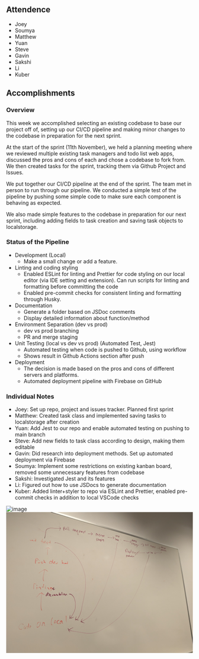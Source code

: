 ## Attendence

- Joey
- Soumya
- Matthew
- Yuan
- Steve
- Gavin
- Sakshi
- Li
- Kuber

## Accomplishments

### Overview

This week we accomplished selecting an existing codebase to base our project
off of, setting up our CI/CD pipeline and making minor changes to the codebase
in preparation for the next sprint.

At the start of the sprint (11th November), we held a planning meeting where
we reviewed multiple existing task managers and todo list web apps, discussed the
pros and cons of each and chose a codebase to fork from. We then created tasks for
the sprint, tracking them via Github Project and Issues.

We put together our CI/CD pipeline at the end of the sprint. The team met in person
to run through our pipeline. We conducted a simple test of the pipeline by pushing
some simple code to make sure each component is behaving as expected.

We also made simple features to the codebase in preparation for our next sprint,
including adding fields to task creation and saving task objects to localstorage.

### Status of the Pipeline 
- Development (Local)
    - Make a small change or add a feature. 
- Linting and coding styling
    - Enabled ESLint for linting and Prettier for code styling on our local editor (via IDE setting and extension). Can run scripts for linting and formatting before committing the code
    - Enabled pre-commit checks for consistent linting and formatting through Husky. 
- Documentation
    - Generate a folder based on JSDoc comments
    - Display detailed information about function/method
- Environment Separation (dev vs prod)
    - dev vs prod branching
    - PR and merge staging
- Unit Testing (local vs dev vs prod) (Automated Test, Jest)
    - Automated testing when code is pushed to Github, using workflow
    - Shows result in Github Actions section after push
- Deployment 
    - The decision is made based on the pros and cons of different servers and platforms.
    - Automated deployment pipeline with Firebase on GitHub

### Individual Notes

- Joey: Set up repo, project and issues tracker. Planned first sprint
- Matthew: Created task class and implemented saving tasks to localstorage after
  creation
- Yuan: Add Jest to our repo and enable automated testing on pushing to main branch
- Steve: Add new fields to task class according to design, making them editable
- Gavin: Did research into deployment methods. Set up automated deployment via
  Firebase
- Soumya: Implement some restrictions on existing kanban board, removed some
  unnecessary features from codebase
- Sakshi: Investigated Jest and its features
- Li: Figured out how to use JSDocs to generate documentation
- Kuber: Added linter+styler to repo via ESLint and Prettier, enabled
  pre-commit checks in addition to local VSCode checks

![image](misc/img1.jpg)
![image](misc/img2.jpg)
